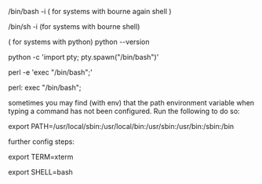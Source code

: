 /bin/bash -i ( for systems with bourne again shell )

/bin/sh -i (for systems with bourne shell)

( for systems with python)
python --version

python -c 'import pty; pty.spawn("/bin/bash")'


perl -e 'exec "/bin/bash";'

perl: exec "/bin/bash";

sometimes you may find (with env) that the path environment variable when typing a command has not been configured. Run the following to do so:

export PATH=/usr/local/sbin:/usr/local/bin:/usr/sbin:/usr/bin:/sbin:/bin

further config steps:

export TERM=xterm

export SHELL=bash

